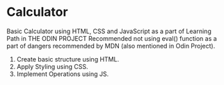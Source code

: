 # Calculator
Basic Calculator using HTML, CSS and JavaScript as a part of Learning Path in THE ODIN PROJECT
Recommended not using eval() function as a part of dangers recommended by MDN (also mentioned in Odin Project).
1. Create basic structure using HTML.
2. Apply Styling using CSS.
3. Implement Operations using JS.